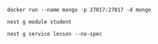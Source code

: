 ```Install mongodb
docker run --name mongo -p 27017:27017 -d mongo
```

```Create Module
nest g module student
```

```Create service
nest g service lesson --no-spec
```
